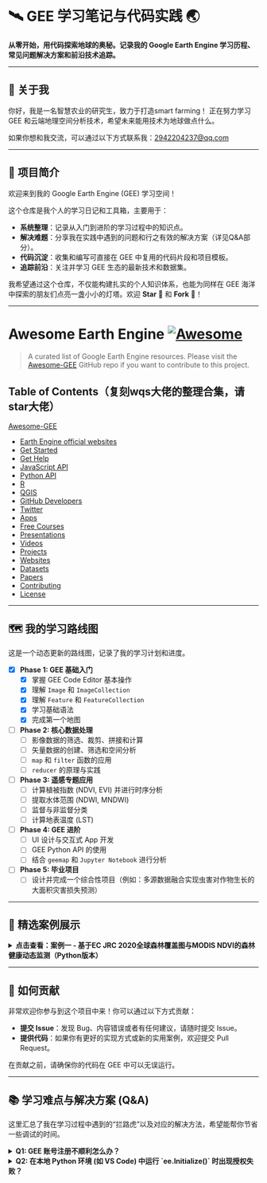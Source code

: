  <h1>
    🛰️ GEE 学习笔记与代码实践 🌏
  </h1>

  <p>
    <strong>从零开始，用代码探索地球的奥秘。记录我的 Google Earth Engine 学习历程、常见问题解决方案和前沿技术追踪。</strong>
  </p>

---
## 👤 关于我

你好，我是一名智慧农业的研究生，致力于打造smart farming！
正在努力学习 GEE 和云端地理空间分析技术，希望未来能用技术为地球做点什么。

如果你想和我交流，可以通过以下方式联系我：2942204237@qq.com

---
## 🚀 项目简介

欢迎来到我的 Google Earth Engine (GEE) 学习空间！

这个仓库是我个人的学习日记和工具箱，主要用于：

* **系统整理**：记录从入门到进阶的学习过程中的知识点。
* **解决难题**：分享我在实践中遇到的问题和行之有效的解决方案（详见Q&A部分）。
* **代码沉淀**：收集和编写可直接在 GEE 中复用的代码片段和项目模板。
* **追踪前沿**：关注并学习 GEE 生态的最新技术和数据集。

我希望通过这个仓库，不仅能构建扎实的个人知识体系，也能为同样在 GEE 海洋中探索的朋友们点亮一盏小小的灯塔。欢迎 **Star** 🌟 和 **Fork** 🍴！

---

# Awesome Earth Engine [![Awesome](https://awesome.re/badge.svg)](https://awesome.re)

> A curated list of Google Earth Engine resources. Please visit the [Awesome-GEE](https://github.com/giswqs/Awesome-GEE) GitHub repo if you want to contribute to this project.

## Table of Contents（复刻wqs大佬的整理合集，请star大佬）
[Awesome-GEE](https://github.com/giswqs/Awesome-GEE)

- [Earth Engine official websites](#earth-engine-official-websites)
- [Get Started](#get-started)
- [Get Help](#get-help)
- [JavaScript API](#javascript-api)
- [Python API](#python-api)
- [R](#r)
- [QGIS](#qgis)
- [GitHub Developers](#github-developers)
- [Twitter](#twitter)
- [Apps](#apps)
- [Free Courses](#free-courses)
- [Presentations](#presentations)
- [Videos](#videos)
- [Projects](#projects)
- [Websites](#websites)
- [Datasets](#datasets)
- [Papers](#papers)
- [Contributing](#contributing)
- [License](#license)

---

## 🗺️ 我的学习路线图

这是一个动态更新的路线图，记录了我的学习计划和进度。

-   [x] **Phase 1: GEE 基础入门**
    -   [x] 掌握 GEE Code Editor 基本操作
    -   [x] 理解 `Image` 和 `ImageCollection`
    -   [x] 理解 `Feature` 和 `FeatureCollection`
    -   [x] 学习基础语法
    -   [x] 完成第一个地图
-   [ ] **Phase 2: 核心数据处理**
    -   [ ] 影像数据的筛选、裁剪、拼接和计算
    -   [ ] 矢量数据的创建、筛选和空间分析
    -   [ ] `map` 和 `filter` 函数的应用
    -   [ ] `reducer` 的原理与实践
-   [ ] **Phase 3: 遥感专题应用**
    -   [ ] 计算植被指数 (NDVI, EVI) 并进行时序分析
    -   [ ] 提取水体范围 (NDWI, MNDWI)
    -   [ ] 监督与非监督分类
    -   [ ] 计算地表温度 (LST)
-   [ ] **Phase 4: GEE 进阶**
    -   [ ] UI 设计与交互式 App 开发
    -   [ ] GEE Python API 的使用
    -   [ ] 结合 `geemap` 和 `Jupyter Notebook` 进行分析
-   [ ] **Phase 5: 毕业项目**
    -   [ ] 设计并完成一个综合性项目（例如：多源数据融合实现虫害对作物生长的大面积灾害损失预测）

---

## 🌟 精选案例展示

<details>
<summary><strong>点击查看：案例一 - 基于EC JRC 2020全球森林覆盖图与MODIS NDVI的森林健康动态监测（Python版本）</strong></summary>

**简介**: 热带雨林生态系统在碳循环、水分调节和生物多样性维系中发挥着关键作用，尤其是在东南亚区域。然而由于农业扩张、城市化、基础设施建设等压力，局部森林区域出现退化甚至破碎化趋势。为此，我们希望：
*获取2020年森林覆盖图，识别研究区域内的森林像元；
*利用MODIS NDVI产品，计算2023年森林区域内的平均植被活力；
*设置 NDVI 阈值（<4000）识别潜在退化森林区域；通过 Python 完成全过程自动化渲染与图例生成。

**核心技术**: `ImageCollection`, `map`, `updateMask`, `filter`

**成果展示** [forest_ndvi.ipynb](https://github.com/Yuanyuan2003/PythonGEE-practical-projects/blob/main/forest_NDVI.png)</details>

---

## 🤝 如何贡献

非常欢迎你参与到这个项目中来！你可以通过以下方式贡献：

* **提交 Issue**：发现 Bug、内容错误或者有任何建议，请随时提交 Issue。
* **提供代码**：如果你有更好的实现方式或新的实用案例，欢迎提交 Pull Request。

在贡献之前，请确保你的代码在 GEE 中可以无误运行。



---

## 📚 学习难点与解决方案 (Q&A)

这里汇总了我在学习过程中遇到的“拦路虎”以及对应的解决方法，希望能帮你节省一些调试的时间。

<details>
<summary><strong>Q1: GEE 账号注册不顺利怎么办？</strong></summary>

**办法**：
*由于网络环境问题，建议使用稳定可靠的科学上网工具进行访问和注册 

</details>

<details>
<summary><strong>Q2: 在本地 Python 环境 (如 VS Code) 中运行 `ee.Initialize()` 时出现授权失败？</strong></summary>

**原因**：
这通常是由于系统用户对 GEE 认证凭证文件夹的写入权限不足导致的。该文件夹通常位于：
**Windows**: `C:\Users\USERNAME\.config\earthengine\credentials`
**Linux**: `/home/USERNAME/.config/earthengine/credentials` 
**MacOS**: `/Users/USERNAME/.config/earthengine/credentials` 

**办法 (以MacOS为例)**：
打开终端，运行以下命令赋予当前用户对该文件夹的所有权，然后再重新执行Python脚本进行授权。
```bash
sudo chown -R $(whoami) ~/.config

# Google Earth Engine 学习难点及解决办法

> 本章节整理了在使用 Google Earth Engine (GEE) 过程中遇到的常见问题及解决方案，帮助您快速上手和解决实际应用中的困难。

## 📋 目录

1. [账号注册问题](#账号注册问题)
2. [本地环境配置](#本地环境配置)
3. [云端编辑器使用](#云端编辑器使用)
4. [地图操作技巧](#地图操作技巧)
5. [数据处理技巧](#数据处理技巧)
6. [高级应用案例](#高级应用案例)
7. [最新技术动态](#最新技术动态)

---

## 🔑 账号注册问题

### 问题描述
无法成功注册或访问 Google Earth Engine 平台

### 解决方案

#### 1. VPN 网络配置
- **推荐工具**: 龙猫云 VPN ([totorocloud.net](https://totorocloud.net))
- **账号信息**: 
  - 邮箱: `你自己的邮箱`
  - 谷歌账号: `你自己的谷歌账号`

#### 2. 注册流程
1. 使用 Google Cloud 平台注册 GEE
2. 利用谷歌学生账号可简化注册流程
3. 完成邮箱验证和权限申请

---

## ⚙️ 本地环境配置

### 问题描述
在本地代码编辑器运行时出现授权问题

### 错误示例
```python
import ee
ee.Authenticate()
ee.Initialize()  # 可能出现权限错误
```

### 解决方案

#### MacOS 系统
```bash
# 修复权限问题
sudo chown -R $(whoami) ~/.config
```

#### 各系统凭证路径
| 操作系统 | 凭证文件路径 |
|---------|-------------|
| Windows | `C:\Users\USERNAME\.config\earthengine\credentials` |
| Linux   | `/home/USERNAME/.config/earthengine/credentials` |
| MacOS   | `/Users/USERNAME/.config/earthengine/credentials` |

#### 完整初始化代码
```python
import ee

# 触发认证流程
ee.Authenticate()

# 初始化库
ee.Initialize(project='你自己的项目')
```

---

## ☁️ 云端编辑器使用

### 可用平台
- [GEE 代码编辑器](https://developers.google.com/earth-engine/guides/playground?hl=zh_CN)
- [Google Colab](https://colab.research.google.com/)

### 推荐学习资源
- **geemap.org**: wqs 开发的 Python 包，包含丰富的学习资源
- 官方文档和社区教程

---

## 🗺️ 地图操作技巧

### 1. 坐标顺序问题
**问题**: `gee.Map(center=[x,y], zoom=, height=)` 参数顺序混淆
**解决**: **纬度在前，经度在后**

### 2. 界面简化
**问题**: 地图界面显示过多控件
**解决**: 
```python
# 隐藏控件
geemap.Map(data_ctrl=False, toolbar_ctrl=False, layer_ctrl=False)
```

### 3. 路径处理问题
**问题**: Windows 系统路径解析错误
**解决**: 使用原始字符串，r"路径"
```python
data_path = r"C:\Users\username\data\gee_files"
```

---

## 📊 数据处理技巧

### 1. 获取数据信息
```python
# 函数后加 .getInfo() 获取信息
dataset_info = image_collection.getInfo()
```

### 2. 数据筛选方法
```python
# 按日期筛选
filtered = collection.filterDate('2025-01-01', '2025-12-31')

# 按属性筛选
pop = fc.filter(ee.Filter.gt('POP_EST', 1e9)) #gt大于
pop = fc.filter(ee.Filter.lt('POP_EST', 1e9)) #lt小于
pop = fc.filter(ee.Filter.eq('NAME', '中国')) #eq等于

# 按云量筛选
clear_images = collection.filter(ee.Filter.lt('CLOUDY_PIXEL_PERCENTAGE', 5))
```

### 3. 获取用户选择区域
```python
# 获取用户在地图上定义的 ROI，利用.user_roi和.getInfo()方法
user_region = Map.user_roi.getInfo()
```

---

## 🎯 高级应用案例

### 案例1: 基于人口筛选国家
```python
# 过滤出人口大于10亿的国家
pop_countries = fc.filter(ee.Filter.gt('POP_EST', 1e9))
# 添加到地图
Map.addLayer(pop_countries, {}, 'High Population Countries')
```

### 案例2: 区域特定分析
```python
# 定义数据路径，替换成你自己的路径
data = "/Users/mayuanyuan/Desktop/gee/chapters/countries.geojson"

# 转换为 Earth Engine 对象，geojson_to_ee()方法
fc = geemap.geojson_to_ee(data)

# 筛选中国区域，filter()方法
china = fc.filter(ee.Filter.eq('NAME', 'China'))

# 处理 Sentinel-2 数据
collection = (
    ee.ImageCollection('COPERNICUS/S2_SR')
    .filterDate('2025-07-01', '2025-08-01')
    .filterBounds(china)
    .filter(ee.Filter.lt('CLOUDY_PIXEL_PERCENTAGE', 5))
)

# 创建中位数合成影像
image = collection.median()

### 可视化参数使用说明
可视化参数用于定义图像在地图上的显示样式，以下是常见参数及使用方法：
- `min` 和 `max`：设置图像显示的最小值和最大值，用于将像素值映射到颜色空间。例如 `min: 0.0` 和 `max: 3000` 表示将像素值 0.0 映射为颜色范围的最小值，3000 映射为最大值。
- `bands`：指定要显示的波段，按顺序排列。例如 `['B4', 'B3', 'B2']` 表示使用红、绿、蓝三个波段合成真彩色图像。

下面是一个可视化参数的使用示例，该参数将用于显示 Sentinel - 2 数据的真彩色图像：
vis_params = {
    'min': 0.0,
    'max': 3000,
    'bands': ['B4', 'B3', 'B2']  # RGB真彩色
}

# 添加到地图
Map.addLayer(image, vis_params, 'Sentinel-2 China')
```

---

## 🚀 最新技术动态

### DeepMind 发布 AlphaEarth 数字孪生
**发布时间**: 2025年7月30日

#### 技术突破
- **高精度网格**: 10米×10米分辨率，每个网格64维嵌入向量
- **数据融合**: 整合20余种数据源（光学、雷达、激光测绘）
- **效率提升**: 存储效率提升16倍，错误率降低24%

#### 应用场景
| 领域 | 应用案例 |
|------|----------|
| **农业监测** | 印度灌溉泄漏识别、巴西大豆干旱风险预测 |
| **气候行动** | 北极海冰90天预测、城市热岛效应量化 |
| **灾害响应** | 山体滑坡预警（89%准确率）、飓风灾害图谱 |
| **生态保护** | 大堡礁0.1℃水温监测、非洲象群迁移追踪 |

#### 行业影响
- 联合国粮农组织、哈佛森林等50+机构采用
- 结合Gemini大模型，支持自然语言查询
- 开放2018-2024年卫星嵌入数据集

---

## 📡 Google 卫星嵌入数据集

### Satellite Embedding V1 数据集
**合作机构**: Google Earth Engine + Google DeepMind

#### 核心特点
- **嵌入向量**: 每个10米像素对应64维时间序列嵌入
- **数据覆盖**: 全球范围，年度更新
- **多源融合**: 光学、雷达、地形、气象数据

#### 数据访问
- **数据集链接**: [Satellite Embedding V1](https://developers.google.com/earth-engine/datasets/catalog/GOOGLE_SATELLITE_EMBEDDING_V1_ANNUAL?hl=zh-cn)

#### 使用示例
```python
import ee
import geemap
ee.Initialize()
dataset = ee.ImageCollection('GOOGLE/SATELLITE_EMBEDDING/V1/ANNUAL')
filtered = dataset.filterDate('2020-01-01', '2020-12-31')
region = ee.Geometry.Rectangle([73.66, 18.15, 135.08, 53.56]) #定义中国区域范围（大致范围）
clipped = filtered.mosaic().clip(region) #裁剪中国区域
vis_params = {
  'bands': ['A00_0', 'A01_0', 'A02_0'],  # 根据数据集说明，选择前三个波段用于可视化，实际使用时可按需调整
  'min': 0,  # 需根据数据分布调试，可通过统计工具获取合理范围
  'max': 100,
}
Map = geemap.Map()
Map.addLayer(clipped, vis_params, 'Satellite Embedding V1')
Map.centerObject(region, 6)
Map
```

---

## 📚 学习资源

### 推荐工具
- **geemap**: Python GEE接口增强包
- **Google Colab**: 免费云端计算环境
- **Jupyter Notebook**: 本地交互式开发

---

## 🔗 相关链接

- [GEE官方文档](https://developers.google.com/earth-engine)
- [geemap文档](https://geemap.org)
- [Google Colab](https://colab.research.google.com)

---

*最后更新: 2025年8月*  


